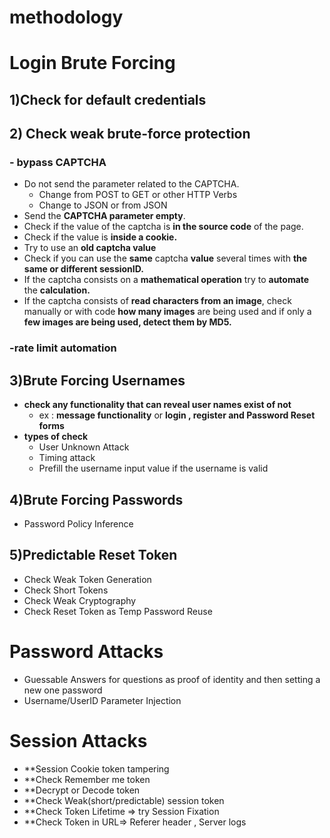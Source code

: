 
# methodology 


# Login Brute Forcing

## 1)Check for default credentials

## 2) Check weak brute-force protection
### - bypass CAPTCHA 
- Do not send the parameter related to the CAPTCHA.
    - Change from POST to GET or other HTTP Verbs
    - Change to JSON or from JSON
- Send the **CAPTCHA parameter empty**.
- Check if the value of the captcha is **in the source code** of the page.
- Check if the value is **inside a cookie.**
- Try to use an **old captcha value**
- Check if you can use the **same** captcha **value** several times with **the same or different sessionID.**
- If the captcha consists on a **mathematical operation** try to **automate** the **calculation.**
- If the captcha consists of **read characters from an image**, check manually or with code **how many images** are being used and if only a **few images are being used, detect them by MD5.** 

### -rate limit automation


## 3)Brute Forcing Usernames 
- **check any functionality that can reveal user names exist of not** 
	- ex : **message functionality** or **login , register and Password Reset forms**  
- **types of check** 
	- User Unknown Attack
	- Timing attack 
	- Prefill the username input value if the username is valid

## 4)Brute Forcing Passwords
- Password Policy Inference

## 5)Predictable Reset Token
- Check Weak Token Generation
- Check  Short Tokens
- Check Weak Cryptography
- Check Reset Token as Temp Password Reuse


# Password Attacks
- Guessable Answers for questions as proof of identity and then setting a new one password
- Username/UserID Parameter Injection


# Session Attacks
- **Session Cookie token tampering
- **Check Remember me token
- **Decrypt or Decode token
- **Check Weak(short/predictable) session token
- **Check Token Lifetime => try Session Fixation
- **Check Token in URL=> Referer header , Server logs

